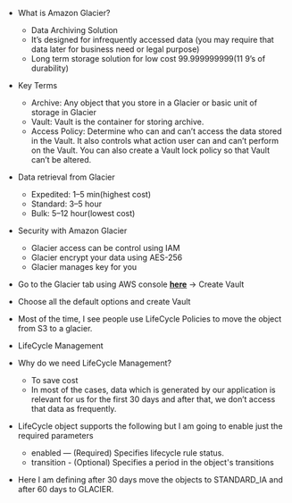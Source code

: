 * What is Amazon Glacier?

    * Data Archiving Solution
    * It’s designed for infrequently accessed data (you may require that data later for business need or legal purpose)
    * Long term storage solution for low cost
    99.999999999(11 9’s of durability)

* Key Terms

    * Archive: Any object that you store in a Glacier or basic unit of storage in Glacier
    * Vault: Vault is the container for storing archive.
    * Access Policy: Determine who can and can’t access the data stored in the Vault. It also controls what action user can and can’t perform on the Vault. You can also create a Vault lock policy so that Vault can’t be altered.

* Data retrieval from Glacier

    * Expedited: 1–5 min(highest cost)
    * Standard: 3–5 hour
    * Bulk: 5–12 hour(lowest cost)

* Security with Amazon Glacier

    * Glacier access can be control using IAM
    * Glacier encrypt your data using AES-256
    * Glacier manages key for you

* Go to the Glacier tab using AWS console [**here**](https://us-west-2.console.aws.amazon.com/glacier) → Create Vault

* Choose all the default options and create Vault
* Most of the time, I see people use LifeCycle Policies to move the object from S3 to a glacier.

* LifeCycle Management

* Why do we need LifeCycle Management?

    * To save cost
    * In most of the cases, data which is generated by our application is relevant for us for the first 30 days and after that, we don’t access that data as frequently.

* LifeCycle object supports the following but I am going to enable just the required parameters

    * enabled — (Required) Specifies lifecycle rule status.
    * transition - (Optional) Specifies a period in the object's transitions

* Here I am defining after 30 days move the objects to STANDARD_IA and after 60 days to GLACIER.
